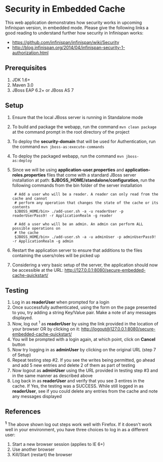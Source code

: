 Security in Embedded Cache
========================

This web application demonstrates how security works in upcoming Infinispan version, in embedded mode. Please give the following links a good reading to understand further how security in Infinispan works:
* https://github.com/infinispan/infinispan/wiki/Security
* http://blog.infinispan.org/2014/04/infinispan-security-1-authorization.html

Prerequisites
-------------
1. JDK 1.6+
2. Maven 3.0
3. JBoss EAP 6.2+ or JBoss AS 7

Setup
-----
1. Ensure that the local JBoss server is running in Standalone mode
2. To build and package the webapp, run the command `mvn clean package` at the command prompt in the root directory of the project
3. To deploy the __security-domain__ that will be used for Authentication, run the command `mvn jboss-as:execute-commands`
4. To deploy the packaged webapp, run the command `mvn jboss-as:deploy`
5. Since we will be using __application-user.properties__ and __application-roles.properties__ files that come with a standard JBoss server installation at path: __$JBOSS_HOME/standalone/configuration__, run the following commands from the bin folder of the server installation
		
		# Add a user who will be a reader. A reader can only read from the cache and cannot 
		# perform any operation that changes the state of the cache or its contents
		$JBOSS_HOME/bin> ./add-user.sh -a -u readerUser -p readerUserPass9! -r ApplicationRealm -g reader
		
		# Add a user who will be an admin. An admin can perform ALL possible operations on 
		# the cache
		$JBOSS_HOME/bin> ./add-user.sh -a -u adminUser -p adminUserPass9! -r ApplicationRealm -g admin
6. Restart the application server to ensure that additions to the files containing the users/roles will be picked up
7. Considering a very basic setup of the server, the application should now be accessible at the URL: http://127.0.0.1:8080/secure-embedded-cache-quickstart/

Testing
-------
1. Log in as __readerUser__ when prompted for a login
2. Once successfully authenticated, using the form on the page presented to you, try adding a string Key/Value pair. Make a note of any messages displayed.
3. Now, log out <sup>1</sup> as __readerUser__ by using the link provided in the location of your browser OR by clicking on it: [http://logout@127.0.0.1:8080/secure-embedded-cache-quickstart/](http://logout@127.0.0.1:8080/secure-embedded-cache-quickstart/)
4. You will be prompted with a login again, at which point, click on __Cancel__ button
5. Now try logging in as __adminUser__ by clicking on the original URL (step 7 of Setup)
6. Repeat testing step #2. If you see the writes being permitted, go ahead and add 5 new entries and delete 2 of them as part of testing
7. Now logout as __adminUser__ using the URL provided in testing step #3 and in the same manner as described above
8. Log back in as __readerUser__ and verify that you see 3 entires in the cache. If Yes, the testing was a SUCCESS. While still logged in as __readerUser__, see if you could delete any entries from the cache and note any messages displayed

References
----------
<b><sup>1</sup></b> The above shown log out steps work well with Firefox. If it doesn't work well in your environment, you have three choices to log in as a different user:

1. Start a new browser session  (applies to IE 6+)
2. Use another browser 
3. Kill/Start (restart) the browser 
